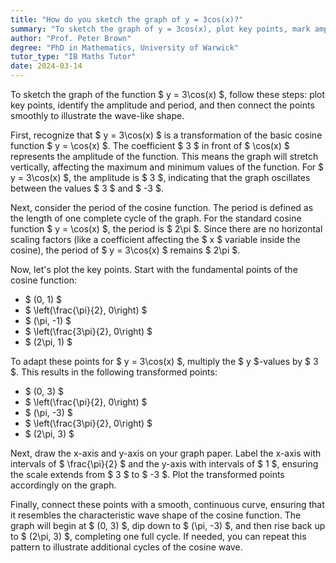```yaml
---
title: "How do you sketch the graph of y = 3cos(x)?"
summary: "To sketch the graph of y = 3cos(x), plot key points, mark amplitude, period, and shape, then connect smoothly."
author: "Prof. Peter Brown"
degree: "PhD in Mathematics, University of Warwick"
tutor_type: "IB Maths Tutor"
date: 2024-03-14
---
```


To sketch the graph of the function $ y = 3\cos(x) $, follow these steps: plot key points, identify the amplitude and period, and then connect the points smoothly to illustrate the wave-like shape.

First, recognize that $ y = 3\cos(x) $ is a transformation of the basic cosine function $ y = \cos(x) $. The coefficient $ 3 $ in front of $ \cos(x) $ represents the amplitude of the function. This means the graph will stretch vertically, affecting the maximum and minimum values of the function. For $ y = 3\cos(x) $, the amplitude is $ 3 $, indicating that the graph oscillates between the values $ 3 $ and $ -3 $.

Next, consider the period of the cosine function. The period is defined as the length of one complete cycle of the graph. For the standard cosine function $ y = \cos(x) $, the period is $ 2\pi $. Since there are no horizontal scaling factors (like a coefficient affecting the $ x $ variable inside the cosine), the period of $ y = 3\cos(x) $ remains $ 2\pi $.

Now, let's plot the key points. Start with the fundamental points of the cosine function: 
- $ (0, 1) $ 
- $ \left(\frac{\pi}{2}, 0\right) $ 
- $ (\pi, -1) $ 
- $ \left(\frac{3\pi}{2}, 0\right) $ 
- $ (2\pi, 1) $

To adapt these points for $ y = 3\cos(x) $, multiply the $ y $-values by $ 3 $. This results in the following transformed points:
- $ (0, 3) $ 
- $ \left(\frac{\pi}{2}, 0\right) $ 
- $ (\pi, -3) $ 
- $ \left(\frac{3\pi}{2}, 0\right) $ 
- $ (2\pi, 3) $

Next, draw the x-axis and y-axis on your graph paper. Label the x-axis with intervals of $ \frac{\pi}{2} $ and the y-axis with intervals of $ 1 $, ensuring the scale extends from $ 3 $ to $ -3 $. Plot the transformed points accordingly on the graph.

Finally, connect these points with a smooth, continuous curve, ensuring that it resembles the characteristic wave shape of the cosine function. The graph will begin at $ (0, 3) $, dip down to $ (\pi, -3) $, and then rise back up to $ (2\pi, 3) $, completing one full cycle. If needed, you can repeat this pattern to illustrate additional cycles of the cosine wave.
    